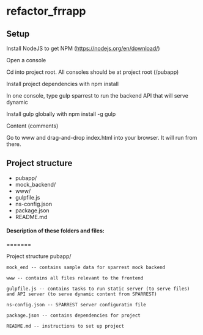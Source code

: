 # refactor_frrapp

## Setup
Install NodeJS to get NPM (https://nodejs.org/en/download/)

Open a console

Cd into project root. All consoles should be at project root (/pubapp)

Install project dependencies with npm install

In one console, type gulp sparrest to run the backend API that will serve dynamic

Install gulp globally with npm install -g gulp

Content (comments)

Go to www and drag-and-drop index.html into your browser. It will run from there.

## Project structure
* pubapp/
* mock_backend/
* www/
* gulpfile.js
* ns-config.json
* package.json
* README.md

#### Description of these folders and files:
=======



Project structure
pubapp/

    mock_end -- contains sample data for sparrest mock backend
    
    www -- contains all files relevant to the frontend
    
    gulpfile.js -- contains tasks to run static server (to serve files)
    and API server (to serve dynamic content from SPARREST)
    
    ns-config.json -- SPARREST server configuratin file
    
    package.json -- contains dependencies for project
    
    README.md -- instructions to set up project
